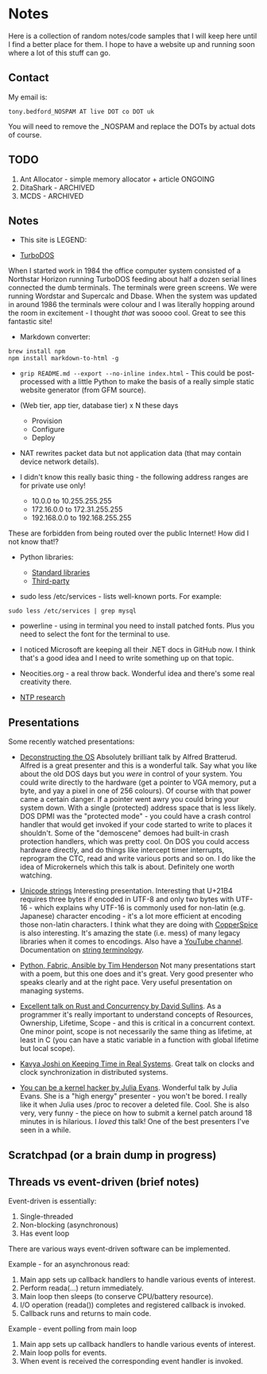 # Notes

Here is a collection of random notes/code samples that I will keep
here until I find a better place for them. I hope to have a website
up and running soon where a lot of this stuff can go.

## Contact

My email is:

``` shell
tony.bedford_NOSPAM AT live DOT co DOT uk
```

You will need to remove the _NOSPAM and replace the DOTs by actual
dots of course.

## TODO

1. Ant Allocator - simple memory allocator + article ONGOING
2. DitaShark - ARCHIVED
3. MCDS - ARCHIVED

## Notes

* This site is LEGEND:

- [TurboDOS](http://www.cpm8680.com/turbodos/)

When I started work in 1984 the office computer system consisted of a
Northstar Horizon running TurboDOS feeding about half a dozen serial
lines connected the dumb terminals. The terminals were green
screens. We were running Wordstar and Supercalc and Dbase. When the
system was updated in around 1986 the terminals were colour and I was
literally hopping around the room in excitement - I thought *that* was
soooo cool. Great to see this fantastic site!

* Markdown converter:

``` shell
brew install npm
npm install markdown-to-html -g
```

* `grip README.md --export --no-inline index.html` - This could be
  post-processed with a little Python to make the basis of a really
  simple static website generator (from GFM source).

* (Web tier, app tier, database tier) x N these days

    - Provision
    - Configure
    - Deploy

* NAT rewrites packet data but not application data (that may contain
  device network details).

* I didn't know this really basic thing - the following address
  ranges are for private use only!

    - 10.0.0 to 10.255.255.255
    - 172.16.0.0 to 172.31.255.255
    - 192.168.0.0 to 192.168.255.255 

These are forbidden from being routed over the public Internet! How
did I not know that!?

* Python libraries:
  - [Standard libraries](https://docs.python.org)
  - [Third-party](https://pypi.python.org)

* sudo less /etc/services - lists well-known ports. For example:

``` shell
sudo less /etc/services | grep mysql
```

* powerline - using in terminal you need to install patched
  fonts. Plus you need to select the font for the terminal to use.

* I noticed Microsoft are keeping all their .NET docs in GitHub now. I
  think that's a good idea and I need to write something up on that
  topic.

* Neocities.org - a real throw back. Wonderful idea and there's some
  real creativity there. 

* [NTP research](https://www.eecis.udel.edu/~mills/ntp.html)

## Presentations

Some recently watched presentations:

* [Deconstructing the OS](https://www.youtube.com/watch?v=h7D88U-5pKc)
  Absolutely brilliant talk by Alfred Bratterud. Alfred is a great
  presenter and this is a wonderful talk. Say what you like about the
  old DOS days but you _were_ in control of your system. You could
  write directly to the hardware (get a pointer to VGA memory, put a
  byte, and yay a pixel in one of 256 colours). Of course with that
  power came a certain danger. If a pointer went awry you could bring
  your system down. With a single (protected) address space that is
  less likely. DOS DPMI was the "protected mode" - you could have a
  crash control handler that would get invoked if your code started to
  write to places it shouldn't. Some of the "demoscene" demoes had
  built-in crash protection handlers, which was pretty cool. On DOS
  you could access hardware directly, and do things like intercept
  timer interrupts, reprogram the CTC, read and write various ports
  and so on. I do like the idea of Microkernels which this talk is
  about. Definitely one worth watching.
  
* [Unicode strings](https://www.youtube.com/watch?v=ysh2B6ZgNXk)
  Interesting presentation. Interesting that U+21B4 requires three
  bytes if encoded in UTF-8 and only two bytes with UTF-16 - which
  explains why UTF-16 is commonly used for non-latin (e.g. Japanese)
  character encoding - it's a lot more efficient at encoding those
  non-latin characters. I think what they are doing with
  [CopperSpice](http://www.copperspice.com/index.html) is also
  interesting. It's amazing the state (i.e. mess) of many legacy
  libraries when it comes to encodings. Also have a [YouTube
  channel](https://www.youtube.com/copperspice). Documentation on
  [string
  terminology](http://www.copperspice.com/docs/cs_string/overview_terminology.html).

* [Python, Fabric, Ansible by Tim
  Henderson](https://www.youtube.com/watch?v=4qav2EuXsGU) Not many
  presentations start with a poem, but this one does and it's
  great. Very good presenter who speaks clearly and at the right
  pace. Very useful presentation on managing systems.

* [Excellent talk on Rust and Concurrency by David
  Sullins](https://www.youtube.com/watch?v=oIikwmeGVYY). As a
  programmer it's really important to understand concepts of
  Resources, Ownership, Lifetime, Scope - and this is critical in a
  concurrent context. One minor point, scope is not necessarily the
  same thing as lifetime, at least in C (you can have a static
  variable in a function with global lifetime but local scope).

* [Kavya Joshi on Keeping Time in Real
  Systems](https://youtu.be/BRvj8PykSc4). Great talk on clocks and
  clock synchronization in distributed systems.
  
* [You can be a kernel hacker by Julia
  Evans](https://www.youtube.com/watch?v=0IQlpFWTFbM). Wonderful talk
  by Julia Evans. She is a "high energy" presenter - you won't be
  bored. I really like it when Julia uses /proc to recover a deleted
  file. Cool. She is also very, very funny - the piece on how to
  submit a kernel patch around 18 minutes in is hilarious. I _loved_
  this talk! One of the best presenters I've seen in a while.
  
## Scratchpad (or a brain dump in progress)

   
## Threads vs event-driven (brief notes)

Event-driven is essentially:

1. Single-threaded
2. Non-blocking (asynchronous)
3. Has event loop

There are various ways event-driven software can be implemented.

Example - for an asynchronous read:

1. Main app sets up callback handlers to handle various 
   events of interest.
2. Perform reada(...) return immediately.
3. Main loop then sleeps (to conserve CPU/battery resource). 
4. I/O operation (reada()) completes and registered callback is invoked.
5. Callback runs and returns to main code.

Example - event polling from main loop

1. Main app sets up callback handlers to handle various 
   events of interest.
2. Main loop polls for events.
3. When event is received the corresponding event handler is invoked.

